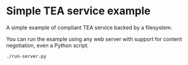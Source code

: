 # Simple TEA service example

A simple example of compliant TEA service backed by a filesystem.

You can run the example using any web server with support for content negotiation, even a Python script:

```shell
./run-server.py
```